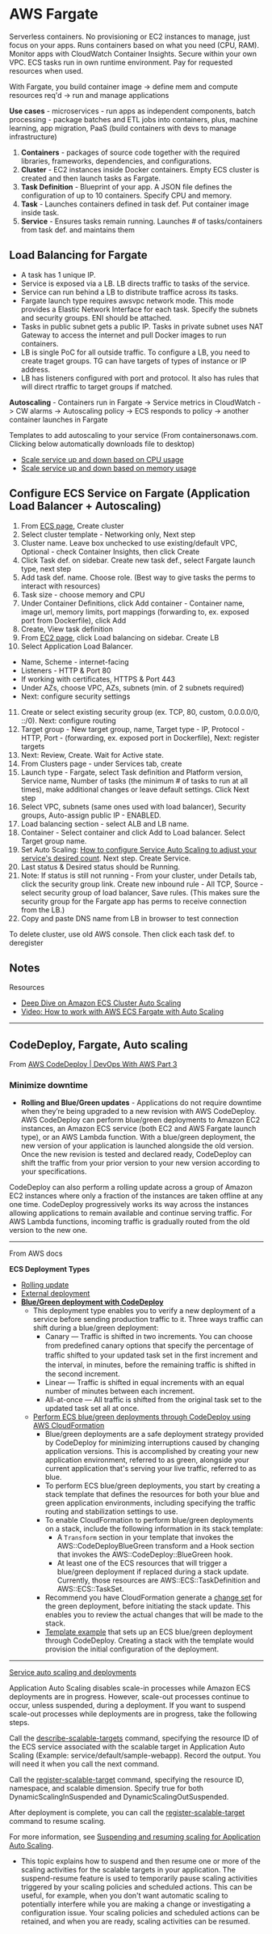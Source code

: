 # AWS Fargate
Serverless containers. No provisioning or EC2 instances to manage, just focus on your apps. Runs containers based on what you need (CPU, RAM). Monitor apps with CloudWatch Container Insights. Secure within your own VPC. ECS tasks run in own runtime environment. Pay for requested resources when used. 

With Fargate, you build container image -> define mem and compute resources req'd -> run and manage applications 

**Use cases** - microservices - run apps as independent components, batch processing - package batches and ETL jobs into containers, plus, machine learning, app migration, PaaS (build containers with devs to manage infrastructure)

1. **Containers** - packages of source code together with the required libraries, frameworks, dependencies, and configurations.
2. **Cluster** - EC2 instances inside Docker containers. Empty ECS cluster is created and then launch tasks as Fargate.
3. **Task Definition** - Blueprint of your app. A JSON file defines the configuration of up to 10 containers. Specify CPU and memory.
4. **Task** - Launches containers defined in task def. Put container image inside task.
5. **Service** - Ensures tasks remain running. Launches # of tasks/containers from task def. and maintains them

## Load Balancing for Fargate

- A task has 1 unique IP. 
- Service is exposed via a LB. LB directs traffic to tasks of the service. 
- Service can run behind a LB to distribute traffice across its tasks. 
- Fargate launch type requires awsvpc network mode. This mode provides a Elastic Network Interface for each task. Specify the subnets and security groups. ENI should be attached.
- Tasks in public subnet gets a public IP. Tasks in private subnet uses NAT Gateway to access the internet and pull Docker images to run containers.
- LB is single PoC for all outside traffic. To configure a LB, you need to create traget groups. TG can have targets of types of instance or IP address. 
- LB has listeners configured with port and protocol. It also has rules that will direct rtraffic to target groups if matched. 

**Autoscaling** - Containers run in Fargate -> Service metrics in CloudWatch -> CW alarms -> Autoscaling policy -> ECS responds to policy -> another container launches in Fargate

Templates to add autoscaling to your service (From containersonaws.com. Clicking below automatically downloads file to desktop)
- [Scale service up and down based on CPU usage](https://s3.amazonaws.com/us-east-1-containersonaws.com/templates/autoscaling/scale-service-by-cpu.yml)
- [Scale service up and down based on memory usage](https://s3.amazonaws.com/us-east-1-containersonaws.com/templates/autoscaling/scale-service-by-memory.yml)

## Configure ECS Service on Fargate (Application Load Balancer + Autoscaling)
1. From [ECS page](https://us-east-2.console.aws.amazon.com/ecs), Create cluster
2. Select cluster template - Networking only, Next step
3. Cluster name. Leave box unchecked to use existing/default VPC, Optional - check Container Insights, then click Create
4. Click Task def. on sidebar. Create new task def., select Fargate launch type, next step
5. Add task def. name. Choose role. (Best way to give tasks the perms to interact with resources)
6. Task size - choose memory and CPU
7. Under Container Definitions, click Add container - Container name, image url, memory limits, port mappings (forwarding to, ex. exposed port from Dockerfile), click Add
8. Create, View task definition
9. From [EC2 page](https://us-east-2.console.aws.amazon.com/ec2), click Load balancing on sidebar. Create LB
10. Select Application Load Balancer. 
  - Name, Scheme - internet-facing
  - Listeners - HTTP & Port 80
  - If working with certificates, HTTPS & Port 443
  - Under AZs, choose VPC, AZs, subnets (min. of 2 subnets required)
  - Next: configure security settings
11. Create or select existing security group (ex. TCP, 80, custom, 0.0.0.0/0, ::/0). Next: configure routing
12. Target group - New target group, name, Target type - IP, Protocol - HTTP, Port - (forwarding, ex. exposed port in Dockerfile), Next: register targets
13. Next: Review, Create. Wait for Active state.
14. From Clusters page - under Services tab, create
15. Launch type - Fargate, select Task definition and Platform version, Service name, Number of tasks (the minimum # of tasks to run at all times), make additional changes or leave default settings. Click Next step
16. Select VPC, subnets (same ones used with load balancer), Security groups, Auto-assign public IP - ENABLED. 
17. Load balancing section - select ALB and LB name. 
18. Container - Select container and click Add to Load balancer. Select Target group name.
19. Set Auto Scaling: [How to configure Service Auto Scaling to adjust your service's desired count](https://aws.amazon.com/premiumsupport/knowledge-center/ecs-fargate-service-auto-scaling). Next step. Create Service.
20. Last status & Desired status should be Running.
22. Note: If status is still not running - From your cluster, under Details tab, click the security group link. Create new inbound rule - All TCP, Source - select security group of load balancer, Save rules. (This makes sure the security group for the Fargate app has perms to receive connection from the LB.)
23. Copy and paste DNS name from LB in browser to test connection

To delete cluster, use old AWS console. Then click each task def. to deregister

Notes
- 

Resources
- [Deep Dive on Amazon ECS Cluster Auto Scaling](https://aws.amazon.com/blogs/containers/deep-dive-on-amazon-ecs-cluster-auto-scaling/)
- [Video: How to work with AWS ECS Fargate with Auto Scaling](https://youtu.be/cW0555857M0)


---

## CodeDeploy, Fargate, Auto scaling

From [AWS CodeDeploy | DevOps With AWS Part 3](https://www.linkedin.com/pulse/aws-codedeploy-devops-part-3-sandip-das)

### Minimize downtime

- **Rolling and Blue/Green updates** - Applications do not require downtime when they’re being upgraded to a new revision with AWS CodeDeploy. AWS CodeDeploy can perform blue/green deployments to Amazon EC2 instances, an Amazon ECS service (both EC2 and AWS Fargate launch type), or an AWS Lambda function. With a blue/green deployment, the new version of your application is launched alongside the old version. Once the new revision is tested and declared ready, CodeDeploy can shift the traffic from your prior version to your new version according to your specifications.

CodeDeploy can also perform a rolling update across a group of Amazon EC2 instances where only a fraction of the instances are taken offline at any one time. CodeDeploy progressively works its way across the instances allowing applications to remain available and continue serving traffic. For AWS Lambda functions, incoming traffic is gradually routed from the old version to the new one.

---

From AWS docs

**ECS Deployment Types**

- [Rolling update](https://docs.aws.amazon.com/AmazonECS/latest/developerguide/deployment-type-ecs.html)
- [External deployment](https://docs.aws.amazon.com/AmazonECS/latest/developerguide/deployment-type-external.html)
- **[Blue/Green deployment with CodeDeploy](https://docs.aws.amazon.com/AmazonECS/latest/developerguide/deployment-type-bluegreen.html)**
  - This deployment type enables you to verify a new deployment of a service before sending production traffic to it. Three ways traffic can shift during a blue/green deployment:
    - Canary — Traffic is shifted in two increments. You can choose from predeﬁned canary options that specify the percentage of traﬃc shifted to your updated task set in the ﬁrst increment and the interval, in minutes, before the remaining traﬃc is shifted in the second increment.
    - Linear — Traffic is shifted in equal increments with an equal number of minutes between each increment.
    - All-at-once — All traffic is shifted from the original task set to the updated task set all at once.
  - [Perform ECS blue/green deployments through CodeDeploy using AWS CloudFormation](https://docs.aws.amazon.com/AWSCloudFormation/latest/UserGuide/blue-green.html)
    - Blue/green deployments are a safe deployment strategy provided by CodeDeploy for minimizing interruptions caused by changing application versions. This is accomplished by creating your new application environment, referred to as green, alongside your current application that's serving your live traffic, referred to as blue. 
    - To perform ECS blue/green deployments, you start by creating a stack template that defines the resources for both your blue and green application environments, including specifying the traffic routing and stabilization settings to use.
    - To enable CloudFormation to perform blue/green deployments on a stack, include the following information in its stack template:
      - A `Transform` section in your template that invokes the AWS::CodeDeployBlueGreen transform and a Hook section that invokes the AWS::CodeDeploy::BlueGreen hook.
      - At least one of the ECS resources that will trigger a blue/green deployment if replaced during a stack update. Currently, those resources are AWS::ECS::TaskDefinition and AWS::ECS::TaskSet.
    - Recommend you have CloudFormation generate a [change set](https://docs.aws.amazon.com/AWSCloudFormation/latest/UserGuide/using-cfn-updating-stacks-changesets.html) for the green deployment, before initiating the stack update. This enables you to review the actual changes that will be made to the stack.
    - [Template example](https://docs.aws.amazon.com/AWSCloudFormation/latest/UserGuide/blue-green.html#blue-green-template-example) that sets up an ECS blue/green deployment through CodeDeploy. Creating a stack with the template would provision the initial configuration of the deployment.

---

[Service auto scaling and deployments](https://docs.aws.amazon.com/AmazonECS/latest/developerguide/service-auto-scaling.html)

Application Auto Scaling disables scale-in processes while Amazon ECS deployments are in progress. However, scale-out processes continue to occur, unless suspended, during a deployment. If you want to suspend scale-out processes while deployments are in progress, take the following steps.

Call the [describe-scalable-targets](https://docs.aws.amazon.com/cli/latest/reference/application-autoscaling/describe-scalable-targets.html) command, specifying the resource ID of the ECS service associated with the scalable target in Application Auto Scaling (Example: service/default/sample-webapp). Record the output. You will need it when you call the next command.

Call the [register-scalable-target](https://docs.aws.amazon.com/cli/latest/reference/application-autoscaling/register-scalable-target.html) command, specifying the resource ID, namespace, and scalable dimension. Specify true for both DynamicScalingInSuspended and DynamicScalingOutSuspended.

After deployment is complete, you can call the [register-scalable-target](https://docs.aws.amazon.com/cli/latest/reference/application-autoscaling/register-scalable-target.html) command to resume scaling.

For more information, see [Suspending and resuming scaling for Application Auto Scaling](https://docs.aws.amazon.com/autoscaling/application/userguide/application-auto-scaling-suspend-resume-scaling.html).
 - This topic explains how to suspend and then resume one or more of the scaling activities for the scalable targets in your application. The suspend-resume feature is used to temporarily pause scaling activities triggered by your scaling policies and scheduled actions. This can be useful, for example, when you don't want automatic scaling to potentially interfere while you are making a change or investigating a configuration issue. Your scaling policies and scheduled actions can be retained, and when you are ready, scaling activities can be resumed.
